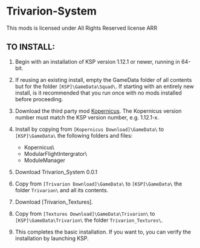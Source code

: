 # Trivarion-System

This mods is licensed under All Rights Reserved license
ARR

## TO INSTALL:

1. Begin with an installation of KSP version 1.12.1 or newer, running in 64-bit.

2. If reusing an existing install, empty the GameData folder of all contents but for the folder `[KSP]\GameData\Squad\`. If starting with an entirely new install, is it recommended that you run once with no mods installed before proceeding.

3. Download the third party mod [Kopernicus](https://github.com/Kopernicus/Kopernicus/releases). The Kopernicus version number must match the KSP version number, e.g. 1.12.1-x.

4. Install by copying from `[Kopernicus Download]\GameData\` to `[KSP]\GameData\` the following folders and files: 
   * Kopernicus\
   * ModularFlightIntergrator\
   * ModuleManager

5. Download Trivarion_System 0.0.1

6. Copy from `[Trivarion Download]\GameData\` to `[KSP]\GameData\` the folder `Trivarion\` and all its contents.

7. Download [Trivarion_Textures].

8. Copy from `[Textures Download]\GameData\Trivarion\` to `[KSP]\GameData\Trivarion\` the folder `Trivarion_Textures\`.

9. This completes the basic installation. If you want to, you can verify the installation by launching KSP.
